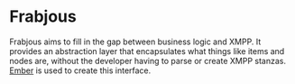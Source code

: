 Frabjous
========

Frabjous aims to fill in the gap between business logic and XMPP. It provides an abstraction layer that encapsulates what things like items and nodes are, without the developer having to parse or create XMPP stanzas. [Ember](http://emberjs.com) is used to create this interface.